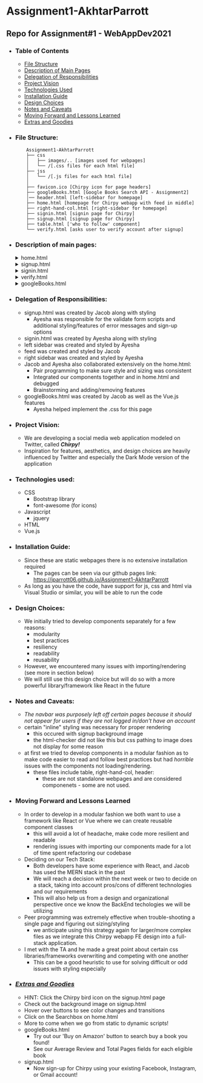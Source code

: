 # Assignment1-AkhtarParrott
## Repo for Assignment#1 - WebAppDev2021

- ### Table of Contents
  - [File Structure](./README.md#file-structure)
  - [Description of Main Pages](./README.md#description-of-main-pages)
  - [Delegation of Responsibilities](./README.md#delegation-of-responsibilities)
  - [Project Vision](./README.md#project-vision)
  - [Technologies Used](./README.md#technologies-used)
  - [Installation Guide](./README.md#installation-guide)
  - [Design Choices](./README.md#design-choices)
  - [Notes and Caveats](./README.md#notes-and-caveats)
  - [Moving Forward and Lessons Learned](./README.md#moving-forward-and-lessons-learned)
  - [Extras and Goodies](./README.md#extras-and-goodies)


- ### File Structure:
    ```
        Assignment1-AkhtarParrott
        ├── css
        │   ├── images/.. [images used for webpages]
        │   └── /[.css files for each html file]
        ├── jss
        │   └── /[.js files for each html file]
        │   
        ├── favicon.ico [Chirpy icon for page headers]
        ├── googleBooks.html [Google Books Search API - Assignment2]
        │── header.html [left-sidebar for homepage]
        ├── home.html [homepage for Chirpy webapp with feed in middle]
        ├── right-hand-col.html [right-sidebar for homepage]
        ├── signin.html [signin page for Chirpy]
        ├── signup.html [signup page for Chirpy]
        ├── table.html ['who to follow' component]
        └── verify.html [asks user to verify account after signup]
    ```
- ### Description of main pages:
  <details>
  <summary>home.html </summary>

      This is the homepage the user will see once logged into the Chirpy webapp (our version of Twitter).
      Its basic structure is as follows:
  
  <details><summary>home.html: left-sidebar</summary>
  <ul>
  <li>(Home)</li>
  <li>(#Explore)</li>
  <li>(Notifications)</li>
  <li>(Messages)</li>
  <li>(Bookmarks)</li>
  <li>(Profile)</li>
  <li>(Settings)</li>
  <li>(Chirp)</li>
  </ul> 
  </details>

  <details><summary>home.html: feed</summary>
    <ul>
    <li>(Home header)</li>
    <li>(ChirpBox)</li>
    <li>(Feed which contains mockdata of Chirpy posts)</li>
    </ul>
  </details>

  <details><summary>home.html: right-sidebar</summary>
  <ul>
    <li>(Search box)</li>
    <li>(News)</li>
    <li>(Who to Follow/Trending)</li>
  </ul>
  </details>
  </details>

  <details><summary>signup.html</summary>

      Signup Page for Chirpy - all requirements met as specified for Assignment#1.
      We did not add the left-navbar for signup.html because that should only be accessed by a logged in user.

      We have also implemented extensive error-handling of user input for fields before the signup form is validated.
      Changes include:
      - Passwords must match
      - Passwords must contain at least one lower-case letter, upper-case letter, and digit
      - Fields must not contain invalid characters: &,<,>,#,!,`," or ~
  </details>

  <details><summary>signin.html</summary>

      Signin Page for Chirpy - all requirements met as specified for Assignment#1.
      We did not add the left-navbar for signin.html because that should only be accessed by a logged in user.
  </details>

  <details><summary>verify.html</summary>

      Verify Page for Chirpy - user must verify account after signup with 5-digit code
  </details>

  <details><summary>googleBooks.html</summary>

      Google Books Search API page implemented for Assignment2.
      Features include:
      - Fully-functional search of all books Google API provides
      - Functional reset button which resets query
      - Pagination of results that are handled by the (Prev)/(Next) buttons
      - Additional book info such as Pages and Average Review
      - Hyperlink via button to buy each book on www.amazon.com

  </details>

- ### Delegation of Responsibilities:
  - signup.html was created by Jacob along with styling
    - Ayesha was responsible for the validate form scripts and additional styling/features of error messages and sign-up options
  - signin.html was created by Ayesha along with styling
  - left sidebar was created and styled by Ayesha
  - feed was created and styled by Jacob
  - right sidebar was created and styled by Ayesha
  - Jacob and Ayesha also collaborated extensively on the home.html:
    - Pair programming to make sure style and sizing was consistent
    - Integrated our components together and in home.html and debugged
    - Brainstorming and adding/removing features
  - googleBooks.html was created by Jacob as well as the Vue.js features
    - Ayesha helped implement the .css for this page

- ### Project Vision:
  - We are developing a social media web application modeled on Twitter, called <b><i>Chirpy!</i></b>
  - Inspiration for features, aesthetics, and design choices are heavily influenced by Twitter and especially the Dark Mode version of the application

- ### Technologies used:
  - CSS
    - Bootstrap library
    - font-awesome (for icons)
  - Javascript
    - jquery
  - HTML
  - Vue.js

- ### Installation Guide:
  - Since these are static webpages there is no extensive installation required
    - The pages can be seen via our github pages link: https://jparrott06.github.io/Assignment1-AkhtarParrott
  - As long as you have the code, have support for js, css and html via Visual Studio or similar, you will be able to run the code

- ### Design Choices:
  - We initially tried to develop components separately for a few reasons:
    - modularity
    - best practices
    - resiliency
    - readability
    - reusability
  - However, we encountered many issues with importing/rendering (see more in section below)
  - We will still use this design choice but will do so with a more powerful library/framework like React in the future

- ### Notes and Caveats:
  - <i>The navbar was purposely left off certain pages because it should not appear for users if they are not logged in/don't have an account</i>
  - certain "inline" styling was necessary for proper rendering
    - this occured with signup background image
    - the html-checker did not like this but css pathing to image does not display for some reason
  - at first we tried to develop components in a modular fashion as to make code easier to read and follow best practices but had <i>horrible</i> issues with the components not loading/rendering.
    - these files include table, right-hand-col, header:
      - these are not standalone webpages and are considered componenets - some are not used.
- ### Moving Forward and Lessons Learned
  - In order to develop in a modular fashion we both want to use a framework like React or Vue where we can create reusable component classes
    - this will avoid a lot of headache, make code more resilient and readable
    - rendering issues with importing our components made for a lot of time spent refactoring our codebase
  - Deciding on our Tech Stack:
    - Both developers have some experience with React, and Jacob has used the MERN stack in the past
    - We will reach a decision within the next week or two to decide on a stack, taking into account pros/cons of different technologies and our requirements
    - This will also help us from a design and organizational perspective once we know the BackEnd techologies we will be utilizing
  - Peer programming was extremely effective when trouble-shooting a single page and figuring out sizing/styling
    - we anticipate using this strategy again for larger/more complex files as we integrate this Chirpy webapp FE design into a full-stack application.
  - I met with the TA and he made a great point about certain css libraries/frameworks overwriting and competing with one another
    - This can be a good heuristic to use for solving difficult or odd issues with styling especially

- ### <b><i><u>Extras and Goodies</u></i></b>
  - HINT: Click the Chirpy bird icon on the signup.html page
  - Check out the background image on signup.html
  - Hover over buttons to see color changes and transitions
  - Click on the Searchbox on home.html
  - More to come when we go from static to dynamic scripts!
  - googleBooks.html
    - Try out our 'Buy on Amazon' button to search buy a book you found!
    - See our Average Review and Total Pages fields for each eligible book
  - signup.html
    - Now sign-up for Chirpy using your existing Facebook, Instagram, or Gmail account!